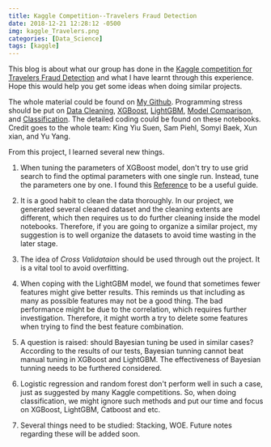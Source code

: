 ```yaml
---
title: Kaggle Competition--Travelers Fraud Detection
date: 2018-12-21 12:28:12 -0500
img: kaggle_Travelers.png
categories: [Data_Science]
tags: [kaggle]
---
```


This blog is about what our group has done in the [Kaggle competition for Travelers Fraud Detection](https://www.kaggle.com/c/2018-trv-statistical-modeling-competition-umn) and what I have learnt through this experience. Hope this would help you get some ideas when doing similar projects.

The whole material could be found on [My Github](https://github.com/yuyangstatistics/projects/tree/master/Kaggle_Travelers). Programming stress should be put on [Data Cleaning](https://github.com/yuyang-yy/projects/blob/master/Kaggle_Travelers/notebooks/data_cleaning.ipynb), [XGBoost](https://github.com/yuyang-yy/projects/blob/master/Kaggle_Travelers/notebooks/XGBoost.ipynb), [LightGBM](https://github.com/yuyang-yy/projects/blob/master/Kaggle_Travelers/notebooks/LightGBM.ipynb), [Model Comparison](https://github.com/yuyang-yy/projects/blob/master/Kaggle_Travelers/notebooks/Model_comparison.ipynb), and [Classification](https://github.com/yuyang-yy/projects/blob/master/Kaggle_Travelers/notebooks/Classification.ipynb). The detailed coding could be found on these notebooks. Credit goes to the whole team: King Yiu Suen, Sam Piehl, Somyi Baek, Xun xian, and Yu Yang.

From this project, I learned several new things.

1. When tuning the parameters of XGBoost model, don't try to use grid search to find the optimal parameters with one single run. Instead, tune the parameters one by one. I found this [Reference](https://www.analyticsvidhya.com/blog/2016/03/complete-guide-parameter-tuning-xgboost-with-codes-python/) to be a useful guide.

2. It is a good habit to clean the data thoroughly. In our project, we generated several cleaned dataset and the cleaning extents are different, which then requires us to do further cleaning inside the model notebooks. Therefore, if you are going to organize a similar project, my suggestion is to well organize the datasets to avoid time wasting in the later stage.

3. The idea of *Cross Validataion* should be used through out the project. It is a vital tool to avoid overfitting.

4. When coping with the LightGBM model, we found that sometimes fewer features might give better results. This reminds us that including as many as possible features may not be a good thing. The bad performance might be due to the correlation, which requires further investigation. Therefore, it might worth a try to delete some features when trying to find the best feature combination.

5. A question is raised: should Bayesian tuning be used in similar cases? According to the results of our tests, Bayesian tunning cannot beat manual tuning in XGBoost and LightGBM. The effectiveness of Bayesian tunning needs to be furthered considered.

6. Logistic regression and random forest don't perform well in such a case, just as suggested by many Kaggle competitions. So, when doing classification, we might ignore such methods and put our time and focus on XGBoost, LightGBM, Catboost and etc.

7. Several things need to be studied: Stacking, WOE. Future notes regarding these will be added soon.


